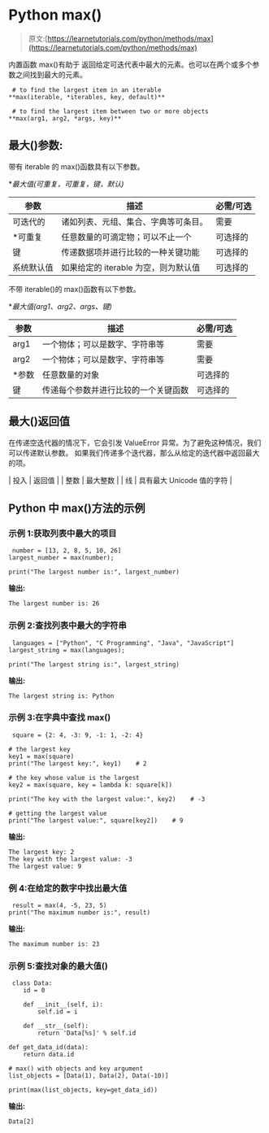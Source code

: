 # Python max()

> 原文:[https://learnetutorials.com/python/methods/max](https://learnetutorials.com/python/methods/max)

内置函数 max()有助于  返回给定可迭代表中最大的元素。也可以在两个或多个参数之间找到最大的元素。

```
 # to find the largest item in an iterable
**max(iterable, *iterables, key, default)** 

```

```
 # to find the largest item between two or more objects
**max(arg1, arg2, *args, key)** 

```

## 最大()参数:

带有 iterable 的 max()函数具有以下参数。

**最大值(可重复，*可重复，键，默认)**

| 参数 | 描述 | 必需/可选 |
| --- | --- | --- |
| 可迭代的 | 诸如列表、元组、集合、字典等可条目。 | 需要 |
| *可重复 | 任意数量的可滴定物；可以不止一个 | 可选择的 |
| 键 | 传递数据项并进行比较的一种关键功能 | 可选择的 |
| 系统默认值 | 如果给定的 iterable 为空，则为默认值 | 可选择的 |

不带 iterable()的 max()函数有以下参数。

**最大值(arg1、arg2、*args、键)**

| 参数 | 描述 | 必需/可选 |
| --- | --- | --- |
| arg1 | 一个物体；可以是数字、字符串等 | 需要 |
| arg2 | 一个物体；可以是数字、字符串等 | 需要 |
| *参数 | 任意数量的对象 | 可选择的 |
| 键 | 传递每个参数并进行比较的一个关键函数 | 可选择的 |

## 最大()返回值

在传递空迭代器的情况下，它会引发 ValueError 异常。为了避免这种情况，我们可以传递默认参数。
如果我们传递多个迭代器，那么从给定的迭代器中返回最大的项。

| 投入 | 返回值 |
| 整数 | 最大整数 |
| 线 | 具有最大 Unicode 值的字符 |

## Python 中 max()方法的示例

### 示例 1:获取列表中最大的项目

```
 number = [13, 2, 8, 5, 10, 26]
largest_number = max(number);

print("The largest number is:", largest_number) 

```

**输出:**

```
The largest number is: 26 
```

### 示例 2:查找列表中最大的字符串

```
 languages = ["Python", "C Programming", "Java", "JavaScript"]
largest_string = max(languages);

print("The largest string is:", largest_string) 

```

**输出:**

```
The largest string is: Python 
```

### 示例 3:在字典中查找 max()

```
 square = {2: 4, -3: 9, -1: 1, -2: 4}

# the largest key
key1 = max(square)
print("The largest key:", key1)    # 2

# the key whose value is the largest
key2 = max(square, key = lambda k: square[k])

print("The key with the largest value:", key2)    # -3

# getting the largest value
print("The largest value:", square[key2])    # 9 

```

**输出:**

```
The largest key: 2
The key with the largest value: -3
The largest value: 9 
```

### 例 4:在给定的数字中找出最大值

```
 result = max(4, -5, 23, 5)
print("The maximum number is:", result) 

```

**输出:**

```
The maximum number is: 23 
```

### 示例 5:查找对象的最大值()

```
 class Data:
    id = 0

    def __init__(self, i):
        self.id = i

    def __str__(self):
        return 'Data[%s]' % self.id

def get_data_id(data):
    return data.id

# max() with objects and key argument
list_objects = [Data(1), Data(2), Data(-10)]

print(max(list_objects, key=get_data_id)) 

```

**输出:**

```
Data[2] 
```